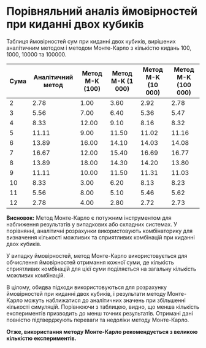 # Порівняльний аналіз ймовірностей при киданні двох кубиків

Таблиця ймовірностей сум при киданні двох кубиків, вирішених аналітичним методом і методом Монте-Карло з кількістю кидань 100, 1000, 10000 та 100000.


|   Сума   |  Аналітичний метод |   Метод М-K (100)  |  Метод М-K (1 000) | Метод М-K (10 000) | Метод М-K (100 000)| 
|----------|--------------------|--------------------|--------------------|--------------------|--------------------|
|     2    |        2.78        |        1.00        |        3.60        |        2.92        |        2.78        |
|     3    |        5.56        |        7.00        |        6.40        |        5.36        |        5.47        |
|     4    |        8.33        |        12.00       |        9.10        |        8.16        |        8.32        |
|     5    |        11.11       |        9.00        |        11.50       |        11.02       |        11.16       |
|     6    |        13.89       |        16.00       |        14.10       |        14.03       |        14.08       |
|     7    |        16.67       |        12.00       |        15.40       |        16.69       |        16.77       |
|     8    |        13.89       |        18.00       |        14.30       |        14.20       |        13.80       |
|     9    |        11.11       |        10.00       |        11.50       |        11.31       |        11.03       |
|     10   |        8.33        |        3.00        |        6.20        |        8.13        |        8.23        |
|     11   |        5.56        |        8.00        |        5.10        |        5.46        |        5.62        |
|     12   |        2.78        |        4.00        |        2.80        |        2.72        |        2.73        |

**Висновок:**
Метод Монте-Карло є потужним інструментом для наближення результатів у випадкових або складних системах. У порівнянні, аналітичні розрахунки використовують комбінаторику для визначення кількості можливих та сприятливих комбінацій при киданні двох кубиків. 

У випадку ймовірностей, метод Монте-Карло використовується для обчислення ймовірностей отримання кожної суми, де кількість сприятливих комбінацій для цієї суми поділяється на загальну кількість можливих комбінацій.

В цілому, обидва підходи використовуються для розрахунку ймовірностей при киданні двох кубиків, і результати методу Монте-Карло можуть наближатися до аналітичних значень при збільшенні кількості симуляцій. Порівнюючи з таблицею, видно, що менша кількість експериментів призводить до менш точних результатів. Отримані дані повністю підтверджують переваги та недоліки методу Монте-Карло.

**Отже, використання методу Монте-Карло рекомендується з великою кількістю експериментів.**